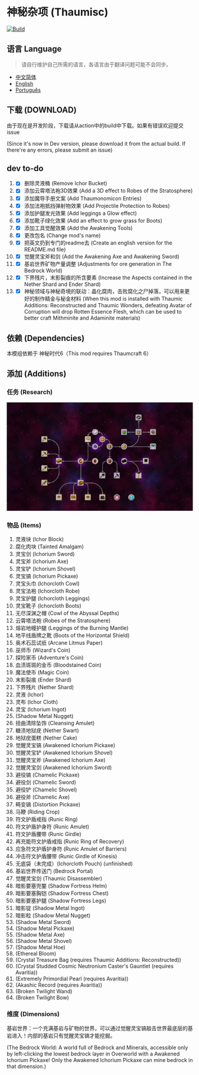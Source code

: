 # 神秘杂项 (Thaumisc)

 [![Build](https://github.com/KELETU66666/keletupack/actions/workflows/main.yml/badge.svg?branch=backport)](https://github.com/KELETU66666/keletupack/actions/workflows/main.yml)

## 语言 Language
> 请自行维护自己所需的语言，各语言由于翻译问题可能不会同步。

- [中文简体](./README.md)
- [English](./doc/en_us/README.md)
- [Português](./doc/pt_br/README.md)

## 下载 (DOWNLOAD)
由于现在是开发阶段，下载请从action中的build中下载。如果有错误欢迎提交issue

(Since it's now in Dev version, please download it from the actual build. If there're any errors, please submit an issue)

## dev to-do

1. - [x] 删除灵液桶 (Remove Ichor Bucket)
2. - [x] 添加云霄塔法袍3D效果 (Add a 3D effect to Robes of the Stratosphere)
3. - [x] 添加魔导手册文案 (Add Thaumonomicon Entries)
4. - [x] 添加法袍抵挡弹射物效果 (Add Projectile Protection to Robes)
5. - [x] 添加护腿发光效果 (Add leggings a Glow effect)
6. - [x] 添加靴子绿化效果 (Add an effect to grow grass for Boots)
7. - [x] 添加工具觉醒效果 (Add the Awakening Tools)
8. - [x] 更改包名 (Change mod's name)
9. - [x] 把英文扔到专门的readme去 (Create an english version for the README.md file)
10. - [x] 觉醒灵宝斧和剑 (Add the Awakening Axe and Awakening Sword)
11. - [x] 基岩世界矿物产量调整 (Adjustments for ore generation in The Bedrock World)
12. - [x] 下界残片，末影裂痕的所含要素 (Increase the Aspects contained in the Nether Shard and Ender Shard)
13. - [x] 神秘领域与神秘奇境的联动：晶化腐肉，击败腐化之尸掉落，可以用来更好的制作精金与秘金材料 (When this mod is installed with Thaumic Additions: Reconstructed and Thaumic Wonders, defeating Avatar of Corruption will drop Rotten Essence Flesh, which can be used to better craft Mithminite and Adaminite materials)

## 依赖 (Dependencies)

本模组依赖于 神秘时代6（This mod requires Thaumcraft 6）

## 添加 (Additions)

### 任务 (Research)

![添加的任务](./doc/zh_cn/image/研究.png)

### 物品 (Items)

01. 灵液块 (Ichor Block)
02. 腐化肉块 (Tainted Amalgam)
03. 灵宝剑 (Ichorium Sword)
04. 灵宝斧 (Ichorium Axe)
05. 灵宝铲 (Ichorium Shovel)
06. 灵宝镐 (Ichorium Pickaxe)
07. 灵宝头巾 (Ichorcloth Cowl)
08. 灵宝法袍 (Ichorcloth Robe)
09. 灵宝护腿 (Ichorcloth Leggings)
10. 灵宝靴子 (Ichorcloth Boots)
11. 无尽深渊之帽 (Cowl of the Abyssal Depths)
12. 云霄塔法袍 (Robes of the Stratosphere)
13. 熔岩地幔护腿 (Leggings of the Burning Mantle)
14. 地平线盾牌之靴 (Boots of the Horizontal Shield)
15. 奥术石蕊试纸 (Arcane Litmus Paper)
16. 巫师币 (Wizard's Coin)
17. 探险家币 (Adventure's Coin)
18. 血渍斑斑的金币 (Bloodstained Coin)
19. 魔法使币 (Magic Coin)
20. 末影裂痕 (Ender Shard)
21. 下界残片 (Nether Shard)
22. 灵液 (Ichor)
23. 灵布 (Ichor Cloth)
24. 灵宝 (Ichorium Ingot)
25. (Shadow Metal Nugget)
26. 扭曲清除坠饰 (Cleansing Amulet)
27. 糖渍地狱疣 (Nether Swart)
28. 地狱疣蛋糕 (Nether Cake)
29. 觉醒灵宝镐 (Awakened Ichorium Pickaxe)
30. 觉醒灵宝铲 (Awakened Ichorium Shovel)
31. 觉醒灵宝斧 (Awakened Ichorium Axe)
32. 觉醒灵宝剑 (Awakened Ichorium Sword)
33. 避役镐 (Chamelic Pickaxe)
34. 避役剑 (Chamelic Sword)
35. 避役铲 (Chamelic Shovel)
36. 避役斧 (Chamelic Axe)
37. 畸变镐 (Distortion Pickaxe)
38. 马鞭 (Riding Crop)
39. 符文护盾戒指 (Runic Ring)
40. 符文护盾护身符 (Runic Amulet)
41. 符文护盾腰带 (Runic Girdle)
42. 再充能符文护盾戒指 (Runic Ring of Recovery)
43. 应急符文护盾护身符 (Runic Amulet of Barriers)
44. 冲击符文护盾腰带 (Runic Girdle of Kinesis)
45. 无底袋（未完成）(Ichorcloth Pouch) (unfinished)
46. 基岩世界传送门 (Bedrock Portal)
47. 觉醒灵宝剑 (Thaumic Disassembler)
48. 暗影要塞兜鍪 (Shadow Fortress Helm)
49. 暗影要塞胸铠 (Shadow Fortress Chest)
50. 暗影要塞护腿 (Shadow Fortress Legs)
51. 暗影锭 (Shadow Metal Ingot)
52. 暗影粒 (Shadow Metal Nugget)
53. (Shadow Metal Sword)
54. (Shadow Metal Pickaxe)
55. (Shadow Metal Axe)
56. (Shadow Metal Shovel)
57. (Shadow Metal Hoe)
58. (Ethereal Bloom)
59. (Crystal Treasure Bag (requires Thaumic Additions: Reconstructed))
60. (Crystal Studded Cosmic Neutronium Caster's Gauntlet (requires Avaritia))
61. (Extremely Primordial Pearl (requires Avaritia))
62. (Akashic Record (requires Avaritia))
63. (Broken Twilight Wand)
64. (Broken Twilight Bow)

### 维度 (Dimensions)

基岩世界：一个充满基岩与矿物的世界，可以通过觉醒灵宝镐敲击世界最底层的基岩进入！内部的基岩只有觉醒灵宝镐才能挖掘。

(The Bedrock World: A world full of Bedrock and Minerals, accessible only by left-clicking the lowest bedrock layer in Overworld with a Awakened Ichorium Pickaxe! Only the Awakened Ichorium Pickaxe can mine bedrock in that dimension.)
